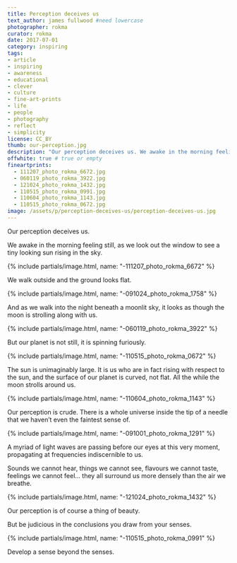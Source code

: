 ```yaml
---
title: Perception deceives us
text_author: james fullwood #need lowercase
photographer: rokma
curator: rokma
date: 2017-07-01
category: inspiring
tags:
- article
- inspiring
- awareness
- educational
- clever
- culture
- fine-art-prints
- life
- people
- photography
- reflect
- simplicity
license: CC_BY
thumb: our-perception.jpg
description: "Our perception deceives us. We awake in the morning feeling still, as we look out the window to see a tiny looking sun rising in the sky. We walk outside and the ground looks flat. And as we walk into the night beneath a moonlit sky, it looks as though the moon is strolling along with us. But our planet is not still, it is spinning furiously. The sun is unimaginably large. It is us who are in fact rising with respect to the sun, and the surface of our planet is curved, not flat. All the while the moon strolls around us. Our perception is crude."
offwhite: true # true or empty
fineartprints:
  - 111207_photo_rokma_6672.jpg
  - 060119_photo_rokma_3922.jpg
  - 121024_photo_rokma_1432.jpg
  - 110515_photo_rokma_0991.jpg
  - 110604_photo_rokma_1143.jpg
  - 110515_photo_rokma_0672.jpg
image: /assets/p/perception-deceives-us/perception-deceives-us.jpg
---
```


Our perception deceives us.

We awake in the morning feeling still, as we look out the window to see a tiny looking sun rising in the sky.


{% include partials/image.html, name: "-111207_photo_rokma_6672" %}

We walk outside and the ground looks flat.

{% include partials/image.html, name: "-091024_photo_rokma_1758" %}

And as we walk into the night beneath a moonlit sky, it looks as though the moon is strolling along with us.


{% include partials/image.html, name: "-060119_photo_rokma_3922" %}

But our planet is not still, it is spinning furiously.


{% include partials/image.html, name: "-110515_photo_rokma_0672" %}

The sun is unimaginably large. It is us who are in fact rising with respect to the sun, and the surface of our planet is curved, not flat. All the while the moon strolls around us.


{% include partials/image.html, name: "-110604_photo_rokma_1143" %}

Our perception is crude. There is a whole universe inside the tip of a needle that we haven’t even the faintest sense of.


{% include partials/image.html, name: "-091001_photo_rokma_1291" %}

A myriad of light waves are passing before our eyes at this very moment, propagating at frequencies indiscernible to us.

Sounds we cannot hear, things we cannot see, flavours we cannot taste, feelings we cannot feel... they all surround us more densely than the air we breathe.


{% include partials/image.html, name: "-121024_photo_rokma_1432" %}

Our perception is of course a thing of beauty.

But be judicious in the conclusions you draw from your senses.


{% include partials/image.html, name: "-110515_photo_rokma_0991" %}

Develop a sense beyond the senses.
